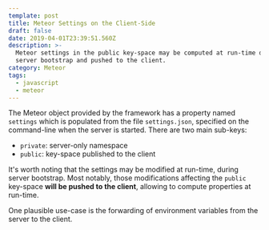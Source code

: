 ```yaml
---
template: post
title: Meteor Settings on the Client-Side
draft: false
date: 2019-04-01T23:39:51.560Z
description: >-
  Meteor settings in the public key-space may be computed at run-time during
  server bootstrap and pushed to the client.
category: Meteor
tags:
  - javascript
  - meteor
---
```

The Meteor object provided by the framework has a property named `settings` which is populated from the file `settings.json`, specified on the command-line when the server is started. There are two main sub-keys:

* `private`: server-only namespace
* `public`: key-space published to the client

It's worth noting that the settings may be modified at run-time, during server bootstrap. Most notably, those modifications affecting the `public` key-space **will be pushed to the client**, allowing to compute properties at run-time.

One plausible use-case is the forwarding of environment variables from the server to the client.

